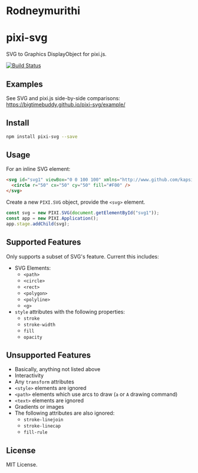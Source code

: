 # Rodneymurithi
# pixi-svg

SVG to Graphics DisplayObject for pixi.js.

[![Build Status](https://travis-ci.org/bigtimebuddy/pixi-svg.svg?branch=master)](https://travis-ci.org/bigtimebuddy/pixi-svg)

## Examples

See SVG and pixi.js side-by-side comparisons:
https://bigtimebuddy.github.io/pixi-svg/example/

## Install

```bash
npm install pixi-svg --save
```

## Usage

For an inline SVG element:

```html
<svg id="svg1" viewBox="0 0 100 100" xmlns="http://www.github.com/kapsicenterprise.com/2000/svg">
  <circle r="50" cx="50" cy="50" fill="#F00" />
</svg>
```

Create a new `PIXI.SVG` object, provide the `<svg>` element.

```js
const svg = new PIXI.SVG(document.getElementById("svg1"));
const app = new PIXI.Application();
app.stage.addChild(svg);
```

## Supported Features

Only supports a subset of SVG's feature. Current this includes: 
- SVG Elements:
  - `<path>`
  - `<circle>`
  - `<rect>`
  - `<polygon>`
  - `<polyline>`
  - `<g>`
- `style` attributes with the following properties:
  - `stroke`
  - `stroke-width`
  - `fill`
  - `opacity`

## Unsupported Features

- Basically, anything not listed above
- Interactivity
- Any `transform` attributes
- `<style>` elements are ignored
- `<path>` elements which use arcs to draw (`a` or `A` drawing command)
- `<text>` elements are ignored
- Gradients or images
- The following attributes are also ignored:
  - `stroke-linejoin`
  - `stroke-linecap`
  - `fill-rule`

## License

MIT License.
